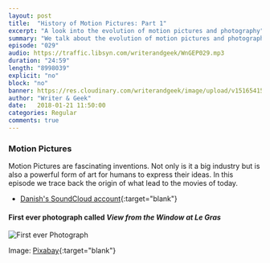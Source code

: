 ```yaml
---
layout: post
title:  "History of Motion Pictures: Part 1"
excerpt: "A look into the evolution of motion pictures and photography"
summary: "We talk about the evolution of motion pictures and photography"
episode: "029"
audio: https://traffic.libsyn.com/writerandgeek/WnGEP029.mp3
duration: "24:59"
length: "8998039"
explicit: "no"
block: "no"
banner: https://res.cloudinary.com/writerandgeek/image/upload/v1516541577/motion_pic.jpg
author: "Writer & Geek"
date:   2018-01-21 11:50:00
categories: Regular
comments: true
---
```

### Motion Pictures
Motion Pictures are fascinating inventions. Not only is it a big industry but is also a powerful form of art for humans to express their ideas. In this episode we trace back the origin of what lead to the movies of today. 

- [Danish's SoundCloud account](https://soundcloud.com/danish-sait){:target="blank"}

#### First ever photograph called _View from the Window at Le Gras_
![First ever Photograph](https://res.cloudinary.com/writerandgeek/image/upload/v1516541858/View_from_the_Window.jpg)

Image: [Pixabay](https://pixabay.com/en/camera-history-museum-film-ancient-1005999/){:target="blank"}